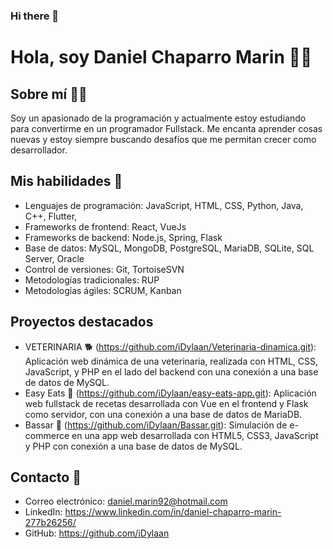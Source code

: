 ### Hi there 👋

# Hola, soy Daniel Chaparro Marin 👋😁

## Sobre mí 💁‍♂️
Soy un apasionado de la programación y actualmente estoy estudiando para convertirme en un programador Fullstack. Me encanta aprender cosas nuevas y estoy siempre buscando desafíos que me permitan crecer como desarrollador.

## Mis habilidades 💪
- Lenguajes de programación: JavaScript, HTML, CSS, Python, Java, C++, Flutter, 
- Frameworks de frontend: React, VueJs
- Frameworks de backend: Node.js, Spring, Flask
- Base de datos: MySQL, MongoDB, PostgreSQL, MariaDB, SQLite, SQL Server, Oracle
- Control de versiones: Git, TortoiseSVN
- Metodologías tradicionales: RUP
- Metodologías ágiles: SCRUM, Kanban

## Proyectos destacados
- VETERINARIA 🐕 (https://github.com/iDylaan/Veterinaria-dinamica.git): Aplicación web dinámica de una veterinaria, realizada con HTML, CSS, JavaScript, y PHP en el lado del backend con una conexión a una base de datos de MySQL.
- Easy Eats 🥞 (https://github.com/iDylaan/easy-eats-app.git): Aplicación web fullstack de recetas desarrollada con Vue en el frontend y Flask como servidor, con una conexión a una base de datos de MariaDB.
- Bassar 🛒 (https://github.com/iDylaan/Bassar.git): Simulación de e-commerce en una app web desarrollada con HTML5, CSS3, JavaScript y PHP con conexión a una base de datos de MySQL.

## Contacto 📒
- Correo electrónico: daniel.marin92@hotmail.com
- LinkedIn: https://www.linkedin.com/in/daniel-chaparro-marin-277b26256/
- GitHub: https://github.com/iDylaan

<!--
**iDylaan/iDylaan** is a ✨ _special_ ✨ repository because its `README.md` (this file) appears on your GitHub profile.

Here are some ideas to get you started:

- 🔭 I’m currently working on ...
- 🌱 I’m currently learning ...
- 👯 I’m looking to collaborate on ...
- 🤔 I’m looking for help with ...
- 💬 Ask me about ...
- 📫 How to reach me: ...
- 😄 Pronouns: ...
- ⚡ Fun fact: ...
-->
